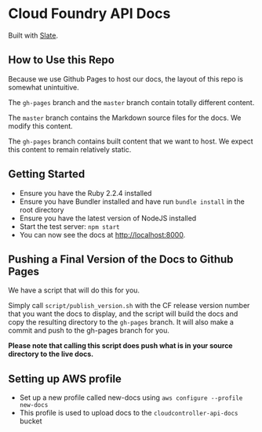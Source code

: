 Cloud Foundry API Docs
========

Built with [Slate](https://lord.github.io/slate/).

How to Use this Repo
-----------------------------
Because we use Github Pages to host our docs, the layout of this repo is somewhat unintuitive.

The `gh-pages` branch and the `master` branch contain totally different content. 

The `master` branch contains the Markdown source files for the docs. We modify this content. 

The `gh-pages` branch contains built content that we want to host. We expect this content to remain relatively static.


Getting Started
------------------------------

- Ensure you have the Ruby 2.2.4 installed
- Ensure you have Bundler installed and have run `bundle install` in the root directory
- Ensure you have the latest version of NodeJS installed
- Start the test server: `npm start`
- You can now see the docs at <http://localhost:8000>.


Pushing a Final Version of the Docs to Github Pages
-------------------------------
We have a script that will do this for you. 

Simply call `script/publish_version.sh` with the CF release version number that you want the docs to display, and the script will build the docs and copy the resulting directory to the `gh-pages` branch. It will also make a commit and push to the gh-pages branch for you. 
 
**Please note that calling this script does push what is in your source directory to the live docs.**


Setting up AWS profile
-------------------------------

- Set up a new profile called new-docs using `aws configure --profile new-docs`
- This profile is used to upload docs to the `cloudcontroller-api-docs` bucket
